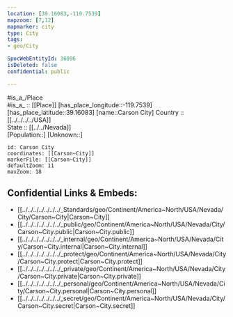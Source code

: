 ```yaml
---
location: [39.16083,-119.7539] 
mapzoom: [7,12] 
mapmarker: city 
type: City
tags:
- geo/City

SpocWebEntityId: 36096
isDeleted: false
confidential: public

---
```


#is_a_/Place  
#is_a_ :: [[Place]] 
[has_place_longitude::-119.7539] 
[has_place_latitude::39.16083] 
[name::Carson City] 
Country :: [[../../../../USA]]  
State :: [[../../Nevada]]  
[Population::] 
[Unknown::] 


```leaflet
id: Carson City
coordinates: [[Carson~City]] 
markerFile: [[Carson~City]] 
defaultZoom: 11 
maxZoom: 18
```


## Confidential Links & Embeds: 
- [[../../../../../../../_Standards/geo/Continent/America~North/USA/Nevada/City/Carson~City|Carson~City]] 
- [[../../../../../../../_public/geo/Continent/America~North/USA/Nevada/City/Carson~City.public|Carson~City.public]] 
- [[../../../../../../../_internal/geo/Continent/America~North/USA/Nevada/City/Carson~City.internal|Carson~City.internal]] 
- [[../../../../../../../_protect/geo/Continent/America~North/USA/Nevada/City/Carson~City.protect|Carson~City.protect]] 
- [[../../../../../../../_private/geo/Continent/America~North/USA/Nevada/City/Carson~City.private|Carson~City.private]] 
- [[../../../../../../../_personal/geo/Continent/America~North/USA/Nevada/City/Carson~City.personal|Carson~City.personal]] 
- [[../../../../../../../_secret/geo/Continent/America~North/USA/Nevada/City/Carson~City.secret|Carson~City.secret]] 
